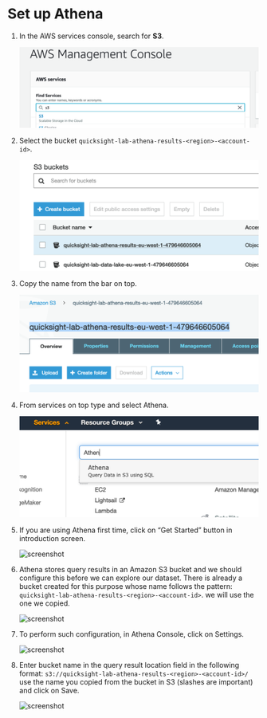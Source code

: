 # Set up Athena

1. In the AWS services console, search for **S3**.

    ![screenshot](../2-athena/img/openS3.png)

2. Select the bucket `quicksight-lab-athena-results-<region>-<account-id>`.

    ![screenshot](../2-athena/img/selectbucket.png)

3. Copy the name from the bar on top.

    ![screenshot](../2-athena/img/copybucketname.png)

4. From services on top type and select Athena.

    ![screenshot](../2-athena/img/gotoathena.png)


5. If you are using Athena first time, click on “Get Started” button in introduction screen.

    ![screenshot](../2-athena/img/2.png)

6. Athena stores query results in an Amazon S3 bucket and we should configure this before we can explore our dataset. There is already a bucket created for this purpose whose name follows the pattern: `quicksight-lab-athena-results-<region>-<account-id>`. we will use the one we copied.

    ![screenshot](../2-athena/img/3.png)

7. To perform such configuration, in Athena Console, click on Settings.

    ![screenshot](../2-athena/img/4.png)

8. Enter bucket name in the query result location field in the following format: `s3://quicksight-lab-athena-results-<region>-<account-id>/` use the name you copied from the bucket in S3 (slashes are important) and click on Save.

    ![screenshot](../2-athena/img/5.png)

